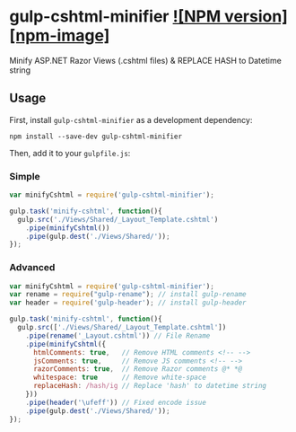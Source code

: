 # gulp-cshtml-minifier [![NPM version][npm-image]][npm-url]
Minify ASP.NET Razor Views (.cshtml files) & REPLACE HASH to Datetime string

## Usage

First, install `gulp-cshtml-minifier` as a development dependency:

```shell
npm install --save-dev gulp-cshtml-minifier
```

Then, add it to your `gulpfile.js`:

### Simple
```javascript
var minifyCshtml = require('gulp-cshtml-minifier');

gulp.task('minify-cshtml', function(){
  gulp.src('./Views/Shared/_Layout_Template.cshtml')
    .pipe(minifyCshtml())
    .pipe(gulp.dest('./Views/Shared/'));
});
```
### Advanced
```javascript
var minifyCshtml = require('gulp-cshtml-minifier');
var rename = require("gulp-rename"); // install gulp-rename
var header = require('gulp-header'); // install gulp-header

gulp.task('minify-cshtml', function(){
  gulp.src(['./Views/Shared/_Layout_Template.cshtml'])
    .pipe(rename('_Layout.cshtml')) // File Rename
    .pipe(minifyCshtml({
      htmlComments: true,   // Remove HTML comments <!-- -->
      jsComments: true,     // Remove JS comments <!-- -->
      razorComments: true,  // Remove Razor comments @* *@
      whitespace: true      // Remove white-space
      replaceHash: /hash/ig // Replace 'hash' to datetime string
    }))
    .pipe(header('\ufeff')) // Fixed encode issue
    .pipe(gulp.dest('./Views/Shared/'));
});
```

[npm-url]: https://www.npmjs.com/package/gulp-cshtml-minifier

